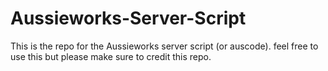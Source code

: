 # Aussieworks-Server-Script
This is the repo for the Aussieworks server script (or auscode). feel free to use this but please make sure to credit this repo. 
